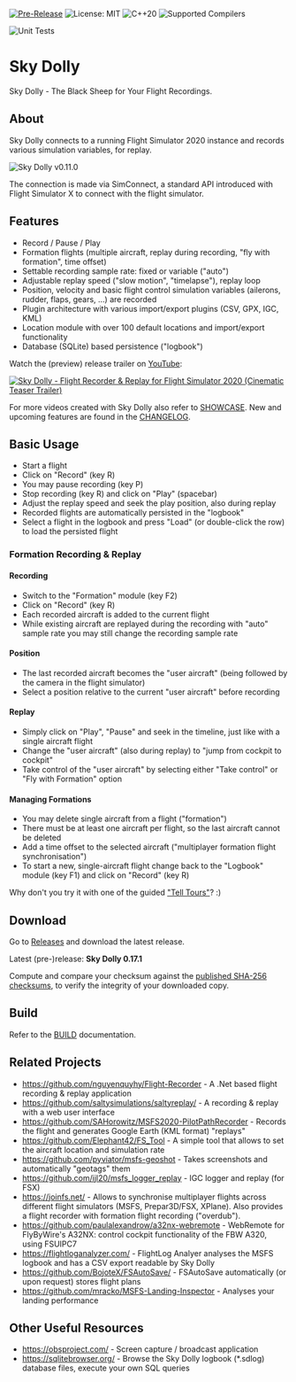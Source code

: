 [![Pre-Release](https://img.shields.io/github/v/tag/till213/skydolly?include_prereleases&label=Pre-Release)](https://github.com/till213/skydolly/releases)
![License: MIT](https://img.shields.io/badge/%E2%9A%96%EF%B8%8F%20License-MIT-brightgreen)
![C++20](https://img.shields.io/badge/C%2B%2B-20-%2300599C?logo=cplusplus)
![Supported Compilers](https://img.shields.io/badge/%E2%9A%99%EF%B8%8F%20Compilers-GCC%2C%20clang%2C%20MSVC-informational)

![Unit Tests](https://github.com/till213/SkyDolly/actions/workflows/unit-tests.yml/badge.svg?event=push)

# Sky Dolly
Sky Dolly - The Black Sheep for Your Flight Recordings.

## About
Sky Dolly connects to a running Flight Simulator 2020 instance and records various simulation variables, for replay.

![Sky Dolly v0.11.0](./img/SkyDolly-v0.11.0.png)

The connection is made via SimConnect, a standard API introduced with Flight Simulator X to connect with the flight simulator.

## Features
- Record / Pause / Play
- Formation flights (multiple aircraft, replay during recording, "fly with formation", time offset)
- Settable recording sample rate: fixed or variable ("auto")
- Adjustable replay speed ("slow motion", "timelapse"), replay loop
- Position, velocity and basic flight control simulation variables (ailerons, rudder, flaps, gears, ...) are recorded
- Plugin architecture with various import/export plugins (CSV, GPX, IGC, KML)
- Location module with over 100 default locations and import/export functionality
- Database (SQLite) based persistence ("logbook")

Watch the (preview) release trailer on [YouTube](https://www.youtube.com/watch?v=_n4qRtm78_I):

[![Sky Dolly - Flight Recorder & Replay for Flight Simulator 2020 (Cinematic Teaser Trailer)](https://img.youtube.com/vi/_n4qRtm78_I/0.jpg)](https://www.youtube.com/watch?v=_n4qRtm78_I "Sky Dolly - Flight Recorder & Replay for Flight Simulator 2020 (Cinematic Teaser Trailer)")

For more videos created with Sky Dolly also refer to [SHOWCASE](SHOWCASE.md). New and upcoming features are found in the [CHANGELOG](CHANGELOG.md).

## Basic Usage

- Start a flight
- Click on "Record" (key R)
- You may pause recording (key P)
- Stop recording (key R) and click on "Play" (spacebar)
- Adjust the replay speed and seek the play position, also during replay
- Recorded flights are automatically persisted in the "logbook"
- Select a flight in the logbook and press "Load" (or double-click the row) to load the persisted flight

### Formation Recording & Replay

#### Recording

- Switch to the "Formation" module (key F2)
- Click on "Record" (key R)
- Each recorded aircraft is added to the current flight
- While existing aircraft are replayed during the recording with "auto" sample rate you may still change the recording sample rate 

#### Position

- The last recorded aircraft becomes the "user aircraft" (being followed by the camera in the flight simulator)
- Select a position relative to the current "user aircraft" before recording

#### Replay

- Simply click on "Play", "Pause" and seek in the timeline, just like with a single aircraft flight
- Change the "user aircraft" (also during replay) to "jump from cockpit to cockpit"
- Take control of the "user aircraft" by selecting either "Take control" or "Fly with Formation" option

#### Managing Formations

- You may delete single aircraft from a flight ("formation")
- There must be at least one aircraft per flight, so the last aircraft cannot be deleted
- Add a time offset to the selected aircraft ("multiplayer formation flight synchronisation")
- To start a new, single-aircraft flight change back to the "Logbook" module (key F1) and click on "Record" (key R)

Why don't you try it with one of the guided ["Tell Tours"](https://github.com/till213/Tell-Tours)? :)

## Download

Go to [Releases](https://github.com/till213/SkyDolly/releases) and download the latest release.

Latest (pre-)release: **Sky Dolly 0.17.1**

Compute and compare your checksum against the [published SHA-256 checksums](SHASUM256.md), to verify the integrity of your downloaded copy.

## Build

Refer to the [BUILD](BUILD.md) documentation.

## Related Projects

- https://github.com/nguyenquyhy/Flight-Recorder - A .Net based flight recording & replay application
- https://github.com/saltysimulations/saltyreplay/ - A recording & replay with a web user interface
- https://github.com/SAHorowitz/MSFS2020-PilotPathRecorder - Records the flight and generates Google Earth (KML format) "replays"
- https://github.com/Elephant42/FS_Tool - A simple tool that allows to set the aircraft location and simulation rate
- https://github.com/pyviator/msfs-geoshot - Takes screenshots and automatically "geotags" them
- https://github.com/ijl20/msfs_logger_replay - IGC logger and replay (for FSX)
- https://joinfs.net/ - Allows to synchronise multiplayer flights across different flight simulators (MSFS, Prepar3D/FSX, XPlane). Also provides a flight recorder with formation flight recording ("overdub").
- https://github.com/paulalexandrow/a32nx-webremote - WebRemote for FlyByWire's A32NX: control cockpit functionality of the FBW A320, using FSUIPC7
- https://flightloganalyzer.com/ - FlightLog Analyer analyses the MSFS logbook and has a CSV export readable by Sky Dolly
- https://github.com/BojoteX/FSAutoSave/ - FSAutoSave automatically (or upon request) stores flight plans
- https://github.com/mracko/MSFS-Landing-Inspector - Analyses your landing performance

## Other Useful Resources

- https://obsproject.com/ - Screen capture / broadcast application
- https://sqlitebrowser.org/ - Browse the Sky Dolly logbook (*.sdlog) database files, execute your own SQL queries
